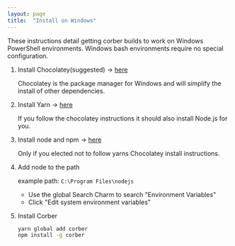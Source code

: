 ```yaml
---
layout: page
title:  "Install on Windows"
---
```


These instructions detail getting corber builds to work on Windows PowerShell environments. Windows bash environments require no special configuration.

1. Install Chocolatey(suggested) -> [here]('https://chocolatey.org/install')

   Chocolatey is the package manager for Windows and will simplify the install of other dependencies.

2. Install Yarn -> [here]('https://yarnpkg.com/en/docs/install')

   If you follow the chocolatey instructions it should also install Node.js for you.

3. Install node and npm -> [here]('https://nodejs.org/en/download/')

   Only if you elected not to follow yarns Chocolatey install instructions.

4. Add node to the path

   example path: `C:\Program Files\nodejs`

   - Use the global Search Charm to search "Environment Variables"
   - Click "Edit system environment variables"


5. Install Corber

   ```bash
   yarn global add corber
   npm install -g corber
   ```
